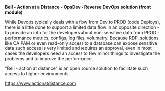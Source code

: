 **Bell - Action at a Distance - OpsDev - Reverse DevOps solution (front module)**

While Devops typically deals with a flow from Dev to PROD (code Deploys),
there is a little done to support a limited data flow in an opposite
direction - to provide an info for the developers about non-sensitive data
from PROD - performance metrics, configs, log files, volumetry.
Because RDP, solutions like CA PAM or even read-only access to a database
can expose sensitive data such access is very limited and requires an approval,
even in most cases the developers need an access to few minor things to
investigate the problems and to improve the performance.

"Bell - action at distance" is an open source solution
to facilitate such access to higher environments. 

https://www.actionatdistance.com
